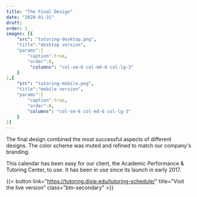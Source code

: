 ```yaml
---
title: "The Final Design"
date: "2020-01-31"
draft: 
order: 1
images: [{
    "src": "tutoring-desktop.png",
    "title":"desktop version",
    "params":{
        "caption":true,
        "order":0,
         "columns": "col-sm-6 col-md-6 col-lg-3"
    }
},{
    "src": "tutoring-mobile.png",
    "title":"mobile version",
    "params":{
        "caption":true,
        "order":0,
        "columns": "col-sm-6 col-md-6 col-lg-3"
    }
}]
---
```

The final design combined the most successful aspects of different designs. The color scheme was muted and refined to match our company's branding.

This calendar has been easy for our client, the Academic Performance & Tutoring Center, to use. It has been in use since its launch in early 2017. 

{{< button link="https://tutoring.dixie.edu/tutoring-schedule/" title="Visit the live version" class="btn-secondary" >}}